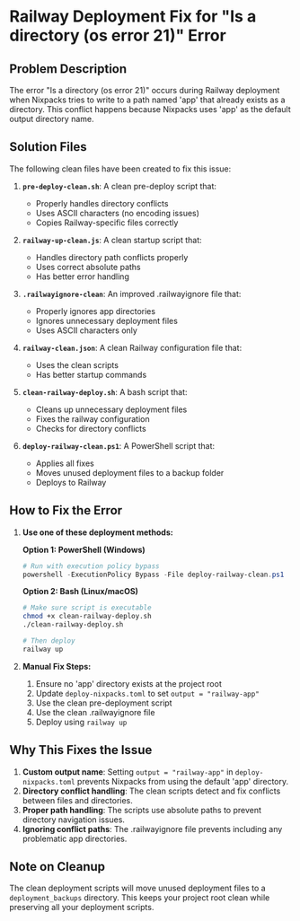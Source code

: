 # Railway Deployment Fix for "Is a directory (os error 21)" Error

## Problem Description

The error "Is a directory (os error 21)" occurs during Railway deployment when Nixpacks tries to write to a path named 'app' that already exists as a directory. This conflict happens because Nixpacks uses 'app' as the default output directory name.

## Solution Files

The following clean files have been created to fix this issue:

1. **`pre-deploy-clean.sh`**: A clean pre-deploy script that:
   - Properly handles directory conflicts
   - Uses ASCII characters (no encoding issues)
   - Copies Railway-specific files correctly

2. **`railway-up-clean.js`**: A clean startup script that:
   - Handles directory path conflicts properly
   - Uses correct absolute paths
   - Has better error handling

3. **`.railwayignore-clean`**: An improved .railwayignore file that:
   - Properly ignores app directories
   - Ignores unnecessary deployment files
   - Uses ASCII characters only

4. **`railway-clean.json`**: A clean Railway configuration file that:
   - Uses the clean scripts
   - Has better startup commands

5. **`clean-railway-deploy.sh`**: A bash script that:
   - Cleans up unnecessary deployment files
   - Fixes the railway configuration
   - Checks for directory conflicts

6. **`deploy-railway-clean.ps1`**: A PowerShell script that:
   - Applies all fixes
   - Moves unused deployment files to a backup folder
   - Deploys to Railway

## How to Fix the Error

1. **Use one of these deployment methods:**

   **Option 1: PowerShell (Windows)**
   ```powershell
   # Run with execution policy bypass
   powershell -ExecutionPolicy Bypass -File deploy-railway-clean.ps1
   ```

   **Option 2: Bash (Linux/macOS)**
   ```bash
   # Make sure script is executable
   chmod +x clean-railway-deploy.sh
   ./clean-railway-deploy.sh
   
   # Then deploy
   railway up
   ```

2. **Manual Fix Steps:**

   1. Ensure no 'app' directory exists at the project root
   2. Update `deploy-nixpacks.toml` to set `output = "railway-app"`
   3. Use the clean pre-deployment script
   4. Use the clean .railwayignore file
   5. Deploy using `railway up`

## Why This Fixes the Issue

1. **Custom output name**: Setting `output = "railway-app"` in `deploy-nixpacks.toml` prevents Nixpacks from using the default 'app' directory.
2. **Directory conflict handling**: The clean scripts detect and fix conflicts between files and directories.
3. **Proper path handling**: The scripts use absolute paths to prevent directory navigation issues.
4. **Ignoring conflict paths**: The .railwayignore file prevents including any problematic app directories.

## Note on Cleanup

The clean deployment scripts will move unused deployment files to a `deployment_backups` directory. This keeps your project root clean while preserving all your deployment scripts.
